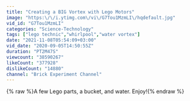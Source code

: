 ```yaml
---
title: "Creating a BIG Vortex with Lego Motors"
image: "https:\/\/i.ytimg.com\/vi\/G7Tou1MzmLI\/hqdefault.jpg"
vid_id: "G7Tou1MzmLI"
categories: "Science-Technology"
tags: ["lego technic","whirlpool","water vortex"]
date: "2021-11-08T05:54:09+03:00"
vid_date: "2020-09-05T14:50:55Z"
duration: "PT2M47S"
viewcount: "38590267"
likeCount: "377928"
dislikeCount: "14880"
channel: "Brick Experiment Channel"
---
```

{% raw %}A few Lego parts, a bucket, and water. Enjoy!{% endraw %}
